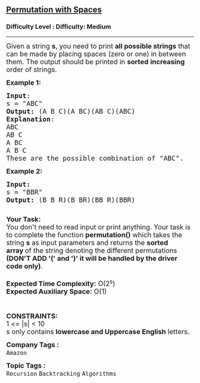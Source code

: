 <h2><a href="https://www.geeksforgeeks.org/problems/permutation-with-spaces3627/1">Permutation with Spaces</a></h2><h3>Difficulty Level : Difficulty: Medium</h3><hr><div class="problems_problem_content__Xm_eO"><p><span style="font-size: 18px;">Given a string <strong>s</strong>, you need to print <strong>all possible strings</strong> that can be made by placing spaces (zero or one) in between them. The output should be printed in <strong>sorted</strong> <strong>increasing</strong> order of strings.</span></p>
<p><span style="font-size: 18px;"><strong>Example 1:</strong></span></p>
<pre><span style="font-size: 18px;"><strong>Input</strong>:
s = "ABC"
<strong>Output: </strong>(A B C)(A BC)(AB C)(ABC)
<strong>Explanation</strong>:
ABC
AB C
A BC
A B C
These are the possible combination of "ABC".</span></pre>
<p><span style="font-size: 18px;"><strong>Example 2:</strong></span></p>
<pre><span style="font-size: 18px;"><strong>Input:</strong>
s = "BBR"
<strong>Output: </strong>(B B R)(B BR)(BB R)(BBR)
</span></pre>
<p><br><span style="font-size: 18px;"><strong>Your Task:&nbsp;&nbsp;</strong><br>You don't need to read input or print anything. Your task is to complete the function&nbsp;<strong>permutation()</strong> which takes the string <strong>s</strong> as input parameters and returns the <strong>sorted array&nbsp;</strong>of the string denoting the different permutations <strong>(DON'T ADD '(' and ')' it will be handled by the driver code only)</strong>.<br><br><strong>Expected Time Complexity:</strong> O(2<sup>s</sup>)<br><strong>Expected Auxiliary Space:</strong> O(1)</span></p>
<p>&nbsp;</p>
<p><span style="font-size: 18px;"><strong>CONSTRAINTS:</strong><br>1 &lt;= |s| &lt; 10<br>s only contains <strong>lowercase and Uppercase English</strong> letters.</span></p></div><p><span style=font-size:18px><strong>Company Tags : </strong><br><code>Amazon</code>&nbsp;<br><p><span style=font-size:18px><strong>Topic Tags : </strong><br><code>Recursion</code>&nbsp;<code>Backtracking</code>&nbsp;<code>Algorithms</code>&nbsp;